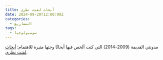 ```yaml
---
title: أبحاث لفتت نظري
date: 2024-09-20T12:00:00Z
categories:
  - المشاريع
tags:
  - سوسيولوجيا
---
```


مدونتي القديمة (2009-2014) التي كنت ألخص فيها أبحاثًا وجتها مثيرة للاهتمام: [أبحاث لفتت نظري](https://benjamingeer.blogspot.com/).
